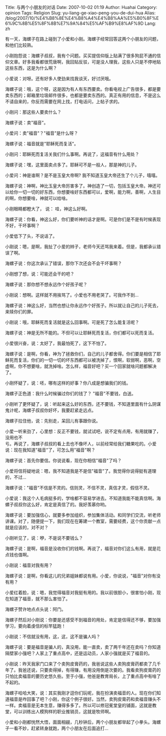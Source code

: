 Title: 与两个小朋友的对话
Date: 2007-10-02 01:19
Author: Huahai
Category: opinion
Tags: Religion
Slug: yu-liang-ge-xiao-peng-you-de-dui-hua
Alias: /blog/2007/10/%E4%B8%8E%E4%B8%A4%E4%B8%AA%E5%B0%8F%E6%9C%8B%E5%8F%8B%E7%9A%84%E5%AF%B9%E8%AF%9D
Lang: zh

有一天，海螺子在路上碰到了小爱和小刚。海螺子经常回答这两个小朋友的问题，和他们比较熟。

小刚抱怨说：海螺子叔叔，我有个问题。买买提信仰版上贴满了很多狗屁不通的信仰文章。好多我看都很荒唐啊，我回贴反驳，可是没人理我，这些人只是不停地贴这些东西，这是为什么啊？

小爱说：对呀。还有好多人使劲来找我谈天，好讨厌哦。

海螺子说：哦，这个呀，这是因为有人有东西要卖。你看电视上广告很多，都是要卖东西的；邮箱里垃圾邮件很多，也都是要卖东西的。真正有用的信息，不是这么不请自来的，你反而需要在网上找，打电话问，上帖子求的。

小刚问：那这些人要卖什么？

海螺子说：卖"福音"。

小爱问：卖"福音"？"福音"是什么呀？

海螺子说：福音就是"耶稣死而复活"。

小刚问：耶稣死而复活关我们什么事啊。再说了，这福音有什么用处？

海螺子说：嘿，这里面卖点多了。耶稣可不是一般人，那是神的儿子。

小爱问：神是谁啊？是不是玉皇大帝啊? 我不知道玉皇大帝还生了个儿子，嘻嘻。

海螺子说：神啊，神比玉皇大帝厉害多了。神创造了一切，包括玉皇大帝。神还可以给你一切一切的好东西，你想要啥好东西都可以，爱啊，能力啊，善啊，人生目的啊，你想要啥，神就可以给啥。

小刚眼睛都瞪大了， 说： 哇，神这么好啊。

海螺子说：你看，神这么好，你们要听神的话才是啊。可是你们是不是有时候表现不好，干坏事啊？

小爱低下了头，不说话了。

小刚说：嗯，是啊，我扯了小爱的辫子，老师今天还骂我来着。但是，我都承认错误了啊。

海螺子说：你这次承认了错误，那你下次还会不会干坏事啊？

小刚想了想，说：可能还会干的吧？

海螺子说：那你想不想永远作个好孩子呢？

小刚说：想啊。这样就不用挨骂了。小爱也不用老哭了。可我作不到...

海螺子说：神这么好，当然也想让你永远作个好孩子。所以就让自己的儿子死去，来赎你们的罪。

小刚说：哦，耶稣死而复活就是这么回事啊。可是死了怎么能复活呢？

海螺子说：神是无所不能的。不但可以让耶稣死而复活，你们都可以死而复活。

小爱很兴奋，说：太好了，我最怕死了，这下不怕了。

海螺子说：是啊，你看，神为了拯救你们，自己的儿子都舍得。你们要是相信了耶稣死而复活，你们的一切一切的坏东西都可以被洗掉了，恨啊，软弱啊，恶啊，空虚啊，你不想要啥，就洗掉啥。怎么样，福音好吧？买一个回家就啥问题都解决了。

小刚怀疑了，说：呸，哪有这样的好事？你八成是想骗我们的钱。

海螺子正色道：我什么时候骗过你们的钱了？ "福音"不要钱，白送。

小刚听了更怀疑了，说：听起来这么好的东西，还不要钱，不知道里面有什么阴谋鬼计呢，海螺子叔叔你好坏，我要赶紧走远点。

海螺子拉住他，说：先别走，呆回儿有事跟你说。

小爱一听来劲了，心里想：反正不要钱，就试试吧，说不定有点用，有用就赚了，没用也不  
亏。再说了，海螺子叔叔的看上去也不像坏人，以前经常给我们糖果吃的。小爱说：现在我知道"福音"了，可怎么用"福音"啊？

海螺子说：首先你要信。你说说看，现在你相信"福音"了吗？

小爱将信将疑地说：嗯，我不知道我是不是信"福音"了。我觉得你说得挺有道理的，不过...

海螺子说："福音"不信是不灵的。信则灵，不信不灵，真信才灵，假信不灵。

小爱说：我这个人毛病挺多的，学啥都不容易学进去。不知道我能不能真信啊。海螺子叔叔你这么好，肯定是真信了的。我好羡慕你哟。

海螺子说：要加强信心，就要多参加组织，参加集体活动。和同学们交流，听老师讲课。对了，随便提一下，我们现在在筹建一个教室，需要经费，这个你贡献一点就是应该的，对不对？

小刚听见了，说：咿，不是说不要钱么？

海螺子说：是啊，福音是没收你们的钱啊。再说了，福音对你们这么有用，就是花点钱也值啊。

小刚说：福音对我有用？

海螺子说：是啊，你看这儿的兄弟姐妹都说有用。小爱，你说说，"福音"对你有没有用？

小爱红着脸，说：嗯，我觉得福音对我挺有用的。我以前很胆小，很害怕小刚，现在知道了福音，就不那么害怕了。

海螺子赞许地点点头说：阿门。

海螺子然后对小刚说：你要是还感受不到福音的用处，肯定是信得还不够，要加强学习，要向着虔信的标竿猛跑！

小刚说：不信就没有用，这，这，这不是骗人吗？

海螺子说：要是福音是骗人的，真没用，能一直卖，卖了两千年还在卖吗？你知道隔壁家小强吧？人家上了重点高中，还是运动员，人家小强就是买了福音的。

小刚说：昨天我家门口来了个卖狗皮膏药的，我爸说这些人卖狗皮膏药都卖了几千年了。我爸还说，只要卖得掉，有得赚，有用没用倒是次要的。我看卖狗皮膏药的只怕比卖福音的要历史悠久些。至于小强，他爸是教育局长，上了重点高中有啥了不起的。

海螺子哈哈大笑，说：其实我刚才逗你们玩呢，我在扮演卖福音的人。现在你们知道福音是咋回事了吧？小刚，你这个例子很好。当然，卖狗皮膏药和卖福音赚头不一样。卖福音是无本生意，赚得多多了。所以可以修冠冕堂皇的铺面，这就是教堂，可以训练出人模狗样的职业推销员，这就是牧师啊。

小爱和小刚都恍然大悟，面面相觎，几秒钟后，两个小朋友都举起了小拳头。海螺子一看不妙，赶紧转身就跑，两个小朋友在后面追打...

